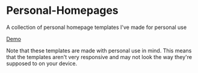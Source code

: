 # Personal-Homepages

A collection of personal homepage templates I've made for personal use

[Demo](https://lblend.github.io/Personal-Homepages/templates/1/index.html)

Note that these templates are made with personal use in mind. This means that the templates aren't very responsive and may not look the way they're supposed to on your device.